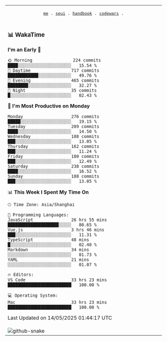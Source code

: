 
<div align="center">

<table>
<tr><td>
  <p align="center">
  <samp>
    <a href="https://github.com/SeaMmMm/SeaMmMm">me</a> .
    <a href="https://github.com/SeaMmMm/se-element">seui</a> .
    <a href="https://github.com/SeaMmMm/HandBook">handbook</a> .
    <a href="https://github.com/SeaMmMm/codeWars">codewars</a> .
  </samp>
    </p>
</td></tr>

<tr><td>

### 📊 WakaTime

<!--START_SECTION:waka-->
**I'm an Early 🐤** 

```text
🌞 Morning                224 commits         ████░░░░░░░░░░░░░░░░░░░░░   15.54 % 
🌆 Daytime                717 commits         ████████████░░░░░░░░░░░░░   49.76 % 
🌃 Evening                465 commits         ████████░░░░░░░░░░░░░░░░░   32.27 % 
🌙 Night                  35 commits          █░░░░░░░░░░░░░░░░░░░░░░░░   02.43 % 
```
📅 **I'm Most Productive on Monday** 

```text
Monday                   276 commits         █████░░░░░░░░░░░░░░░░░░░░   19.15 % 
Tuesday                  209 commits         ████░░░░░░░░░░░░░░░░░░░░░   14.50 % 
Wednesday                188 commits         ███░░░░░░░░░░░░░░░░░░░░░░   13.05 % 
Thursday                 162 commits         ███░░░░░░░░░░░░░░░░░░░░░░   11.24 % 
Friday                   180 commits         ███░░░░░░░░░░░░░░░░░░░░░░   12.49 % 
Saturday                 238 commits         ████░░░░░░░░░░░░░░░░░░░░░   16.52 % 
Sunday                   188 commits         ███░░░░░░░░░░░░░░░░░░░░░░   13.05 % 
```


📊 **This Week I Spent My Time On** 

```text
🕑︎ Time Zone: Asia/Shanghai

💬 Programming Languages: 
JavaScript               26 hrs 55 mins      ████████████████████░░░░░   80.65 % 
Vue.js                   3 hrs 46 mins       ███░░░░░░░░░░░░░░░░░░░░░░   11.31 % 
TypeScript               48 mins             █░░░░░░░░░░░░░░░░░░░░░░░░   02.40 % 
Markdown                 34 mins             ░░░░░░░░░░░░░░░░░░░░░░░░░   01.73 % 
YAML                     21 mins             ░░░░░░░░░░░░░░░░░░░░░░░░░   01.07 % 

🔥 Editors: 
VS Code                  33 hrs 23 mins      █████████████████████████   100.00 % 

💻 Operating System: 
Mac                      33 hrs 23 mins      █████████████████████████   100.00 % 
```


 Last Updated on 14/05/2025 01:44:17 UTC
<!--END_SECTION:waka-->
</td></tr>

<tr><td>
  <img alt="github-snake" src="profile-snake-contrib/github-user-contribution.svg"/>
</td></tr>

</table>
